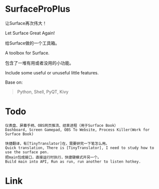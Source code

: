 # SurfaceProPlus

让Surface再次伟大！

Let Surface Great Again!

给Surface做的一个工具箱。

A toolbox for Surface.

包含了一堆有用或者没用的小功能。

Include some useful or unuseful little features.

Base on:

>Python, Shell, PyQT, Kivy

# Todo
    仪表盘、屏幕手柄、OBS网页推流、结束进程（用于Surface Book）
    Dashboard, Screen Gamepad, OBS To Website, Process Killer(Work for Surface Book)

    快捷翻译，有[TinyTranslator]在，需要研究一下笔怎么用。
    Quick translation, There is [TinyTranslator], I need to study how to use the surface pen.
    把main包成接口，直接运行时执行，快捷键模式开另一个。
    Build main into API, Run as run, run another to listen hotkey.

# Link